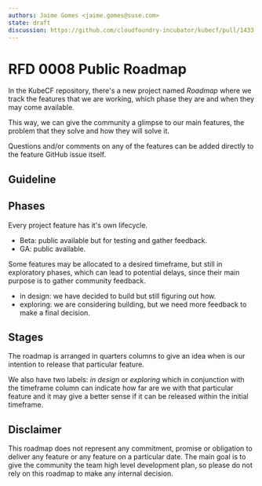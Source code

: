```yaml
---
authors: Jaime Gomes <jaime.gomes@suse.com>
state: draft
discussion: https://github.com/cloudfoundry-incubator/kubecf/pull/1433
---
```


# RFD 0008 Public Roadmap

In the KubeCF repository, there's a new project named *Roadmap* where we track the features that we
are working, which phase they are and when they may come available.

This way, we can give the community a glimpse to our main features, the problem that they solve and how
they will solve it.

Questions and/or comments on any of the features can be added directly to the feature GitHub issue
itself.

## Guideline

## Phases

Every project feature has it's own lifecycle.

* Beta: public available but for testing and gather feedback.
* GA: public available.

Some features may be allocated to a desired timeframe, but still in exploratory phases, which can
lead to potential delays, since their main purpose is to gather community feedback.

* in design: we have decided to build but still figuring out how.
* exploring: we are considering building, but we need more feedback to make a final decision.

## Stages

The roadmap is arranged in quarters columns to give an idea when is our intention to release that
particular feature.

We also have two labels: *in design* or *exploring* which in conjunction with the timeframe column
can indicate how far are we with that particular feature and it may give a better sense if it can be
released within the initial timeframe.

## Disclaimer

This roadmap does not represent any commitment, promise or obligation to deliver any feature or any
feature on a particular date. The main goal is to give the community the team high level development
plan, so please do not rely on this roadmap to make any internal decision.
